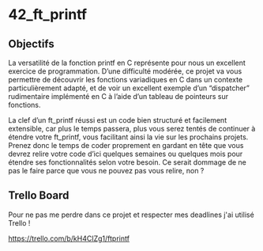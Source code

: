 # 42_ft_printf

## Objectifs

La versatilité de la fonction printf en C représente pour nous un excellent exercice
de programmation. D’une difficulté modérée, ce projet va vous permettre de découvrir
les fonctions variadiques en C dans un contexte particulièrement adapté, et de voir un
excellent exemple d’un “dispatcher” rudimentaire implémenté en C à l’aide d’un tableau
de pointeurs sur fonctions.

La clef d’un ft_printf réussi est un code bien structuré et facilement extensible, car
plus le temps passera, plus vous serez tentés de continuer à étendre votre ft_printf, vous
facilitant ainsi la vie sur les prochains projets. Prenez donc le temps de coder proprement
en gardant en tête que vous devrez relire votre code d’ici quelques semaines ou quelques
mois pour étendre ses fonctionnalités selon votre besoin.
Ce serait dommage de ne pas le faire parce que vous ne pouvez pas vous relire, non ?

## Trello Board

Pour ne pas me perdre dans ce projet et respecter mes deadlines j'ai utilisé Trello !

https://trello.com/b/kH4CIZg1/ftprintf
